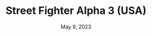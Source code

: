 ---
layout: gba
title: "Street Fighter Alpha 3 (USA)"
categories:
 - approved
 - gba
 - universal
 - safe
tags:
- street fighter
- fighting
date: May 9, 2023
permalink: /games/sf-alpha-3/play/details
publisher: Capcom
id: sf-alpha-3
---